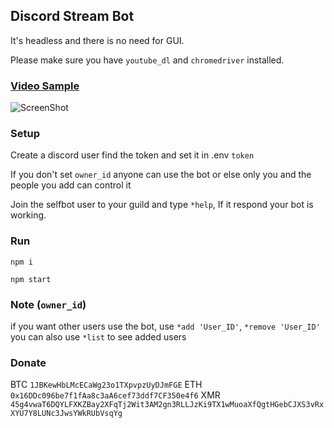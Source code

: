 ## Discord Stream Bot

It's headless and there is no need for GUI.

Please make sure you have `youtube_dl` and `chromedriver` installed.

### [Video Sample](https://www.youtube.com/watch?v=HA18QDE5GhQ)
![ScreenShot](https://raw.githubusercontent.com/MainSilent/DiscordStream/master/demo.png)

### Setup
Create a discord user find the token and set it in .env `token`

If you don't set `owner_id` anyone can use the bot or else only you and the people you add can control it

Join the selfbot user to your guild and type `*help`, If it respond your bot is working.

### Run
```
npm i

npm start
```

### Note (`owner_id`)
if you want other users use the bot, use `*add 'User_ID'`, `*remove 'User_ID'`
you can also use `*list` to see added users

### Donate
BTC `1JBKewHbLMcECaWg23o1TXpvpzUyDJmFGE`
ETH `0x16DDc096be7f1fAa8c3aA6cef73ddf7CF350e4f6`
XMR `45g4vwaT6DQYLFXKZBay2XFqTj2Wit3AM2gn3RLLJzKi9TX1wMuoaXfQgtHGebCJXS3vRxXYU7Y8LUNc3JwsYWkRUbVsqYg`